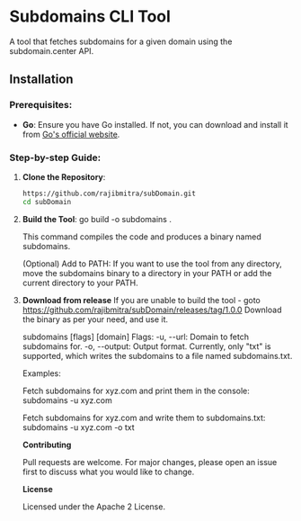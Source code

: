 # Subdomains CLI Tool

A tool that fetches subdomains for a given domain using the subdomain.center API.

## Installation

### Prerequisites:

- **Go**: Ensure you have Go installed. If not, you can download and install it from [Go's official website](https://golang.org/dl/).

### Step-by-step Guide:

1. **Clone the Repository**:
   ```bash
   https://github.com/rajibmitra/subDomain.git
   cd subDomain

2. **Build the Tool**:
   go build -o subdomains .

   This command compiles the code and produces a binary named subdomains.
      
   (Optional) Add to PATH:
   If you want to use the tool from any directory, move the subdomains binary to a directory in your PATH or add the current directory to your PATH.

4. **Download from release**
   If you are unable to build the tool - goto https://github.com/rajibmitra/subDomain/releases/tag/1.0.0
   Download the binary as per your need, and use it. 

   subdomains [flags] [domain]
   Flags:
   -u, --url: Domain to fetch subdomains for.
   -o, --output: Output format. Currently, only "txt" is supported, which writes the subdomains to a file named subdomains.txt.
   
   Examples:

   Fetch subdomains for xyz.com and print them in the console:
   subdomains -u xyz.com
   
   Fetch subdomains for xyz.com and write them to subdomains.txt:
   subdomains -u xyz.com -o txt

   **Contributing**

   Pull requests are welcome. For major changes, please open an issue first to discuss what you would like to change.
   
   **License**

   Licensed under the Apache 2 License.
